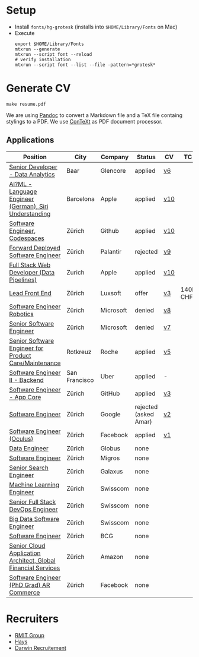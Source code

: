 # Setup
- Install `fonts/hg-grotesk` (installs into `$HOME/Library/Fonts` on Mac)
- Execute
  ```
  export $HOME/Library/Fonts
  mtxrun --generate
  mtxrun --script font --reload
  # verify installation 
  mtxrun --script font --list --file -pattern=*grotesk*
  ```

# Generate CV
`make resume.pdf` 

We are using [Pandoc](https://pandoc.org/) to convert a Markdown file and a TeX file containg stylings to a PDF. We use [ConTeXt](https://en.wikipedia.org/wiki/ConTeXt) as PDF document processor. 

## Applications
| Position                                                                                                                                                                                                                                                                                                                                               | City          | Company   | Status                | CV                      | TC       | updated    |
| ------------------------------------------------------------------------------------------------------------------------------------------------------------------------------------------------------------------------------------------------------------------------------------------------------------------------------------------------------ | ------------- | --------- | --------------------- | ----------------------- | -------- | ---------- |
| [Senior Developer - Data Analytics](/documents/AD_IT_Developer%20IT_Commodity_Analytics_8.docx)                                                                                                                                                                                                                                                        | Baar          | Glencore  | applied               | [v6](/versions/v6.pdf)  |          | 08.12.2020 |
| [AI?ML - Language Engineer (German), Siri Understanding](https://jobs.apple.com/en-us/details/200205432/ai-ml-language-engineer-german-siri-understanding)                                                                                                                                                                                             | Barcelona     | Apple     | applied               | [v10](versions/v10.pdf) |          | 03-12-2020 |
| [Software Engineer, Codespaces](https://www.linkedin.com/jobs/view/2313575271/?refId=32357819-92bc-47d3-8311-f8f7af6567db)                                                                                                                                                                                                                             | Zürich        | Github    | applied               | [v10](versions/v10.pdf) |          | 03-12-2020 |
| [Forward Deployed Software Engineer](https://jobs.lever.co/palantir/b46312f7-89c8-4447-bf01-931e45243d1a)                                                                                                                                                                                                                                              | Zürich        | Palantir  | rejected              | [v9](versions/v9.pdf)   |          | 02-12-2020 |
| [Full Stack Web Developer (Data Pipelines)](https://jobs.apple.com/en-us/details/200204712/full-stack-web-developer-data-pipelines)                                                                                                                                                                                                                    | Zurich        | Apple     | applied               | [v10](versions/v10.pdf) |          | 26-11-2020 |
| [Lead Front End](https://career.luxoft.com/job/lead-front-end/262617)                                                                                                                                                                                                                                                                                  | Zürich        | Luxsoft   | offer                 | [v3](versions/v3.pdf)   | 140k CHF | 25-11-2020 |
| [Software Engineer Robotics](https://careers.microsoft.com/us/en/job/928612/Software-Engineer-Robotics)                                                                                                                                                                                                                                                | Zürich        | Microsoft | denied                | [v8](versions/v8.pdf)   |          | 23-11-2020 |
| [Senior Software Engineer](https://careers.microsoft.com/us/en/job/923253/Senior-Software-Engineer)                                                                                                                                                                                                                                                    | Zürich        | Microsoft | denied                | [v7](versions/v7.pdf)   |          | 24-11-2020 |
| [Senior Software Engineer for Product Care/Maintenance](https://www.roche.com/careers/jobs/jobsearch/job.htm?id=E-202011-128537&locale=en&title=Senior+Software+Engineer+for+Product+Care+%2F+Product+Maintenance)                                                                                                                                     | Rotkreuz      | Roche     | applied               | [v5](./versions/v5.pdf) |          | 16-11-2020 |
| [Software Engineer II - Backend](https://www.uber.com/global/en/careers/list/62645/?iis=marketing&iisn=Linkedin&iisp=paid&linkedin_sponsored=sponsored&rx_campaign=Linkedin1&rx_group=1462&rx_job=62645&rx_medium=post&rx_r=none&rx_source=Linkedin&rx_ts=20201112T071531Z&rx_viewer=d3366c1420e911eb8c331ff38f5095791c38f05fa8cf4f0e90f613c624dc37de) | San Francisco | Uber      | applied               | -                       |          | 12-11-2020 |
| [Software Engineer - App Core](https://www.linkedin.com/jobs/view/2265964600/?refId=v8fZXNcSl2clEvRdnq5pow%3D%3D)                                                                                                                                                                                                                                      | Zürich        | GitHub    | applied               | [v3](./versions/v3.pdf) |          | 12-11-2020 |
| [Software Engineer](https://careers.google.com/jobs/results/74943397959213766-software-engineer/?company=Google&company=Google%20Fiber&company=YouTube&employment_type=FULL_TIME&hl=en_US&jlo=en_US&location=Zurich,%20Switzerland&q=software%20engineer&sort_by=relevance)                                                                            | Zürich        | Google    | rejected (asked Amar) | [v2](./versions/v2.pdf) |          | 10-11-2020 |
| [Software Engineer (Oculus)](https://www.facebook.com/careers/jobs/2343388732342252/)                                                                                                                                                                                                                                                                  | Zürich        | Facebook  | applied               | [v1](./versions/v1.pdf) |          | 10-11-2020 |
| [Data Engineer](https://migros-gruppe.jobs/de/unsere-unternehmen/globus/jobs/data-engineer-m-w-d-100/d6d3b467-3afc-4497-ba94-2b40b246cfd0)                                                                                                                                                                                                             | Zürich        | Globus    | none                  |                         |
| [Software Engineer](https://migros-gruppe.jobs/de/unsere-unternehmen/migros-genossenschafts-bund/jobs/software-engineer-w-m-d/8bc097f2-aa8c-44fe-97bb-fa866a8d1289)                                                                                                                                                                                    | Zürich        | Migros    | none                  |                         |
| [Senior Search Engineer](https://migros-gruppe.jobs/de/unsere-unternehmen/digitec-galaxus-ag/jobs/senior-search-engineer/7ef21cdc-2c1e-4f47-a854-d03098d03831)                                                                                                                                                                                         | Zürich        | Galaxus   | none                  |                         |
| [Machine Learning Engineer](https://jobs.swisscom.ch/professionals/offene-stellen/young-professionals/machine-learning-engineer/597b9051-2f17-4fe9-a4fd-290fd3b54583)                                                                                                                                                                                  | Zürich        | Swisscom  | none                  |                         |
| [Senior Full Stack DevOps Engineer](https://jobs.swisscom.ch/professionals/offene-stellen/specialists-and-management-positions/senior-full-stack-devops-engineer/2fab98b0-8a93-4358-8bf2-f6e16d2b44fb)                                                                                                                                                 | Zürich        | Swisscom  | none                  |                         |
| [Big Data Software Engineer](https://ohws.prospective.ch/public/v1/jobs/cfa8fd5c-f525-4cf9-9943-fcf307845685)                                                                                                                                                                                                                                          | Zürich        | Swisscom  | none                  |                         |
| [Software Engineer](https://talent.bcg.com/en_US/apply/FolderDetail/CEMA-WESA-Gamma-X-Software-Engineer/10026323)                                                                                                                                                                                                                                      | Zürich        | BCG       | none                  |                         |
| [Senior Cloud Application Architect, Global Financial Services](https://www.amazon.jobs/en/jobs/1285233/senior-cloud-application-architect-global-financial-services)                                                                                                                                                                                  | Zürich        | Amazon    | none                  |                         |
| [Software Engineer (PhD Grad) AR Commerce](https://www.facebook.com/careers/jobs/1042541159524108/)                                                                                                                                                                                                                                                    | Zürich        | Facebook  | none                  |                         |

# Recruiters
- [RMIT Group](https://www.rmgroup.ch/en/)
- [Hays](https://www.hays.ch/)
- [Darwin Recruitement](https://www.darwinrecruitment.com/)